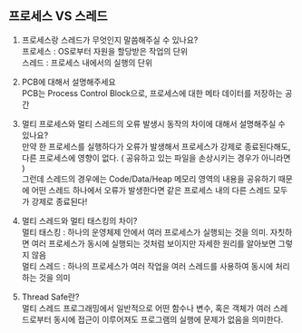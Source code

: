 ## 프로세스 VS 스레드

1. 프로세스랑 스레드가 무엇인지 말씀해주실 수 있나요?  
   프로세스 : OS로부터 자원을 할당받은 작업의 단위  
   스레드 : 프로세스 내에서의 실행의 단위

2. PCB에 대해서 설명해주세요  
   PCB는 Process Control Block으로, 프로세스에 대한 메타 데이터를 저장하는 공간

3. 멀티 프로세스와 멀티 스레드의 오류 발생시 동작의 차이에 대해서 설명해주실 수 있나요?  
   만약 한 프로세스를 실행하다가 오류가 발생해서 프로세스가 강제로 종료된다해도, 다른 프로세스에 영향이 없다. ( 공유하고 있는 파일을 손상시키는 경우가 아니라면 )  
   그런데 스레드의 경우에는 Code/Data/Heap 메모리 영역의 내용을 공유하기 때문에 어떤 스레드 하나에서 오류가 발생한다면 같은 프로세스 내의 다른 스레드 모두가 강제로 종료된다!

4. 멀티 스레드와 멀티 태스킹의 차이?  
   멀티 태스킹 : 하나의 운영체제 안에서 여러 프로세스가 실행되는 것을 의미. 자칫하면 여러 프로세스가 동시에 실행되는 것처럼 보이지만 자세한 원리를 알아보면 그렇지 않음  
   멀티 스레드 : 하나의 프로세스가 여러 작업을 여러 스레드를 사용하여 동시에 처리하는 것을 의미

5. Thread Safe란?  
   멀티 스레드 프로그래밍에서 일반적으로 어떤 함수나 변수, 혹은 객체가 여러 스레드로부터 동시에 접근이 이루어져도 프로그램의 실행에 문제가 없음을 의미한다.
